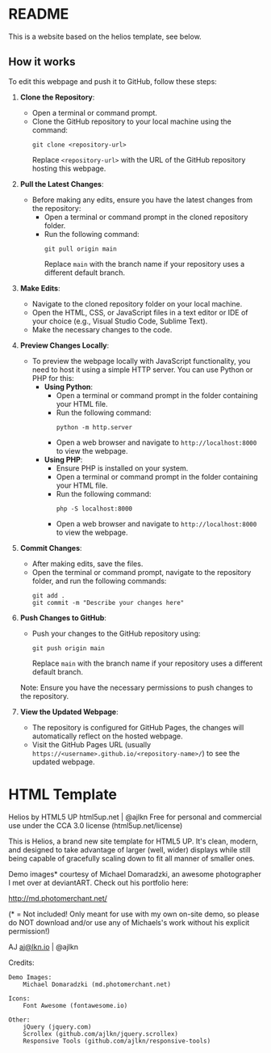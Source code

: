# README
This is a website based on the helios template, see below.

## How it works
To edit this webpage and push it to GitHub, follow these steps:

1. **Clone the Repository**:
	- Open a terminal or command prompt.
	- Clone the GitHub repository to your local machine using the command:
	  ```
	  git clone <repository-url>
	  ```
	  Replace `<repository-url>` with the URL of the GitHub repository hosting this webpage.

2. **Pull the Latest Changes**:
	- Before making any edits, ensure you have the latest changes from the repository:
	  - Open a terminal or command prompt in the cloned repository folder.
	  - Run the following command:
		```
		git pull origin main
		```
		Replace `main` with the branch name if your repository uses a different default branch.

3. **Make Edits**:
	- Navigate to the cloned repository folder on your local machine.
	- Open the HTML, CSS, or JavaScript files in a text editor or IDE of your choice (e.g., Visual Studio Code, Sublime Text).
	- Make the necessary changes to the code.

4. **Preview Changes Locally**:
	- To preview the webpage locally with JavaScript functionality, you need to host it using a simple HTTP server. You can use Python or PHP for this:
	  - **Using Python**:
		- Open a terminal or command prompt in the folder containing your HTML file.
		- Run the following command:
		  ```
		  python -m http.server
		  ```
		- Open a web browser and navigate to `http://localhost:8000` to view the webpage.
	  - **Using PHP**:
		- Ensure PHP is installed on your system.
		- Open a terminal or command prompt in the folder containing your HTML file.
		- Run the following command:
		  ```
		  php -S localhost:8000
		  ```
		- Open a web browser and navigate to `http://localhost:8000` to view the webpage.

5. **Commit Changes**:
	- After making edits, save the files.
	- Open the terminal or command prompt, navigate to the repository folder, and run the following commands:
	  ```
	  git add .
	  git commit -m "Describe your changes here"
	  ```

6. **Push Changes to GitHub**:
	- Push your changes to the GitHub repository using:
	  ```
	  git push origin main
	  ```
	  Replace `main` with the branch name if your repository uses a different default branch.
	  
	Note: Ensure you have the necessary permissions to push changes to the repository.

7. **View the Updated Webpage**:
	- The repository is configured for GitHub Pages, the changes will automatically reflect on the hosted webpage.
	- Visit the GitHub Pages URL (usually `https://<username>.github.io/<repository-name>/`) to see the updated webpage.

# HTML Template
Helios by HTML5 UP
html5up.net | @ajlkn
Free for personal and commercial use under the CCA 3.0 license (html5up.net/license)


This is Helios, a brand new site template for HTML5 UP. It's clean, modern, and designed
to take advantage of larger (well, wider) displays while still being capable of gracefully
scaling down to fit all manner of smaller ones.

Demo images* courtesy of Michael Domaradzki, an awesome photographer I met over at
deviantART. Check out his portfolio here:

http://md.photomerchant.net/

(* = Not included! Only meant for use with my own on-site demo, so please do NOT download
and/or use any of Michaels's work without his explicit permission!)

AJ
aj@lkn.io | @ajlkn


Credits:

	Demo Images:
		Michael Domaradzki (md.photomerchant.net)

	Icons:
		Font Awesome (fontawesome.io)

	Other:
		jQuery (jquery.com)
		Scrollex (github.com/ajlkn/jquery.scrollex)
		Responsive Tools (github.com/ajlkn/responsive-tools)